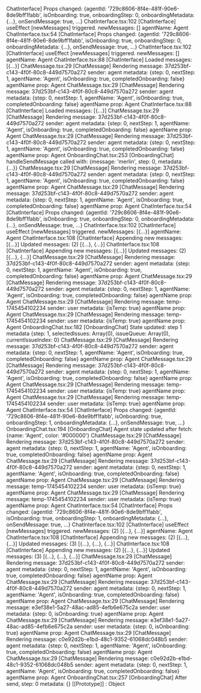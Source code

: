 ChatInterface] Props changed: 
{agentId: '729c8606-8f4e-481f-90e6-8de9bff1fabb', isOnboarding: true, onboardingStep: 0, onboardingMetadata: {…}, onSendMessage: true, …}
ChatInterface.tsx:102 [ChatInterface] useEffect [newMessages] triggered. newMessages: 
[]
 agentName: Agent
ChatInterface.tsx:54 [ChatInterface] Props changed: 
{agentId: '729c8606-8f4e-481f-90e6-8de9bff1fabb', isOnboarding: true, onboardingStep: 0, onboardingMetadata: {…}, onSendMessage: true, …}
ChatInterface.tsx:102 [ChatInterface] useEffect [newMessages] triggered. newMessages: 
[]
 agentName: Agent
ChatInterface.tsx:88 [ChatInterface] Loaded messages: 
[{…}]
ChatMessage.tsx:29 [ChatMessage] Rendering message: 37d253bf-c143-4f0f-80c8-449d7570a272 sender: agent metadata: 
{step: 0, nextStep: 1, agentName: 'Agent', isOnboarding: true, completedOnboarding: false}
 agentName prop: Agent
ChatMessage.tsx:29 [ChatMessage] Rendering message: 37d253bf-c143-4f0f-80c8-449d7570a272 sender: agent metadata: 
{step: 0, nextStep: 1, agentName: 'Agent', isOnboarding: true, completedOnboarding: false}
 agentName prop: Agent
ChatInterface.tsx:88 [ChatInterface] Loaded messages: 
[{…}]
ChatMessage.tsx:29 [ChatMessage] Rendering message: 37d253bf-c143-4f0f-80c8-449d7570a272 sender: agent metadata: 
{step: 0, nextStep: 1, agentName: 'Agent', isOnboarding: true, completedOnboarding: false}
 agentName prop: Agent
ChatMessage.tsx:29 [ChatMessage] Rendering message: 37d253bf-c143-4f0f-80c8-449d7570a272 sender: agent metadata: 
{step: 0, nextStep: 1, agentName: 'Agent', isOnboarding: true, completedOnboarding: false}
 agentName prop: Agent
OnboardingChat.tsx:253 [OnboardingChat] handleSendMessage called with: 
{message: 'merlin', step: 0, metadata: {…}}
ChatMessage.tsx:29 [ChatMessage] Rendering message: 37d253bf-c143-4f0f-80c8-449d7570a272 sender: agent metadata: 
{step: 0, nextStep: 1, agentName: 'Agent', isOnboarding: true, completedOnboarding: false}
 agentName prop: Agent
ChatMessage.tsx:29 [ChatMessage] Rendering message: 37d253bf-c143-4f0f-80c8-449d7570a272 sender: agent metadata: 
{step: 0, nextStep: 1, agentName: 'Agent', isOnboarding: true, completedOnboarding: false}
 agentName prop: Agent
ChatInterface.tsx:54 [ChatInterface] Props changed: 
{agentId: '729c8606-8f4e-481f-90e6-8de9bff1fabb', isOnboarding: true, onboardingStep: 0, onboardingMetadata: {…}, onSendMessage: true, …}
ChatInterface.tsx:102 [ChatInterface] useEffect [newMessages] triggered. newMessages: 
[{…}]
 agentName: Agent
ChatInterface.tsx:108 [ChatInterface] Appending new messages: 
[{…}]
 Updated messages: 
(2) [{…}, {…}]
ChatInterface.tsx:108 [ChatInterface] Appending new messages: 
[{…}]
 Updated messages: 
(2) [{…}, {…}]
ChatMessage.tsx:29 [ChatMessage] Rendering message: 37d253bf-c143-4f0f-80c8-449d7570a272 sender: agent metadata: 
{step: 0, nextStep: 1, agentName: 'Agent', isOnboarding: true, completedOnboarding: false}
 agentName prop: Agent
ChatMessage.tsx:29 [ChatMessage] Rendering message: 37d253bf-c143-4f0f-80c8-449d7570a272 sender: agent metadata: 
{step: 0, nextStep: 1, agentName: 'Agent', isOnboarding: true, completedOnboarding: false}
 agentName prop: Agent
ChatMessage.tsx:29 [ChatMessage] Rendering message: temp-1745454102234 sender: user metadata: 
{isTemp: true}
 agentName prop: Agent
ChatMessage.tsx:29 [ChatMessage] Rendering message: temp-1745454102234 sender: user metadata: 
{isTemp: true}
 agentName prop: Agent
OnboardingChat.tsx:182 [OnboardingChat] State updated: step 1 metadata 
{step: 1, selectedIssues: Array(0), issueQueue: Array(0), currentIssueIndex: 0}
ChatMessage.tsx:29 [ChatMessage] Rendering message: 37d253bf-c143-4f0f-80c8-449d7570a272 sender: agent metadata: 
{step: 0, nextStep: 1, agentName: 'Agent', isOnboarding: true, completedOnboarding: false}
 agentName prop: Agent
ChatMessage.tsx:29 [ChatMessage] Rendering message: 37d253bf-c143-4f0f-80c8-449d7570a272 sender: agent metadata: 
{step: 0, nextStep: 1, agentName: 'Agent', isOnboarding: true, completedOnboarding: false}
 agentName prop: Agent
ChatMessage.tsx:29 [ChatMessage] Rendering message: temp-1745454102234 sender: user metadata: 
{isTemp: true}
 agentName prop: Agent
ChatMessage.tsx:29 [ChatMessage] Rendering message: temp-1745454102234 sender: user metadata: 
{isTemp: true}
 agentName prop: Agent
ChatInterface.tsx:54 [ChatInterface] Props changed: 
{agentId: '729c8606-8f4e-481f-90e6-8de9bff1fabb', isOnboarding: true, onboardingStep: 1, onboardingMetadata: {…}, onSendMessage: true, …}
OnboardingChat.tsx:194 [OnboardingChat] Agent state updated after fetch: 
{name: 'Agent', color: '#000000'}
ChatMessage.tsx:29 [ChatMessage] Rendering message: 37d253bf-c143-4f0f-80c8-449d7570a272 sender: agent metadata: 
{step: 0, nextStep: 1, agentName: 'Agent', isOnboarding: true, completedOnboarding: false}
 agentName prop: Agent
ChatMessage.tsx:29 [ChatMessage] Rendering message: 37d253bf-c143-4f0f-80c8-449d7570a272 sender: agent metadata: 
{step: 0, nextStep: 1, agentName: 'Agent', isOnboarding: true, completedOnboarding: false}
 agentName prop: Agent
ChatMessage.tsx:29 [ChatMessage] Rendering message: temp-1745454102234 sender: user metadata: 
{isTemp: true}
 agentName prop: Agent
ChatMessage.tsx:29 [ChatMessage] Rendering message: temp-1745454102234 sender: user metadata: 
{isTemp: true}
 agentName prop: Agent
ChatInterface.tsx:54 [ChatInterface] Props changed: 
{agentId: '729c8606-8f4e-481f-90e6-8de9bff1fabb', isOnboarding: true, onboardingStep: 1, onboardingMetadata: {…}, onSendMessage: true, …}
ChatInterface.tsx:102 [ChatInterface] useEffect [newMessages] triggered. newMessages: 
(2) [{…}, {…}]
 agentName: Agent
ChatInterface.tsx:108 [ChatInterface] Appending new messages: 
(2) [{…}, {…}]
 Updated messages: 
(3) [{…}, {…}, {…}]
ChatInterface.tsx:108 [ChatInterface] Appending new messages: 
(2) [{…}, {…}]
 Updated messages: 
(3) [{…}, {…}, {…}]
ChatMessage.tsx:29 [ChatMessage] Rendering message: 37d253bf-c143-4f0f-80c8-449d7570a272 sender: agent metadata: 
{step: 0, nextStep: 1, agentName: 'Agent', isOnboarding: true, completedOnboarding: false}
 agentName prop: Agent
ChatMessage.tsx:29 [ChatMessage] Rendering message: 37d253bf-c143-4f0f-80c8-449d7570a272 sender: agent metadata: 
{step: 0, nextStep: 1, agentName: 'Agent', isOnboarding: true, completedOnboarding: false}
 agentName prop: Agent
ChatMessage.tsx:29 [ChatMessage] Rendering message: e3ef38e1-5a27-48ac-ad85-4efb6e675c2a sender: user metadata: 
{step: 0, isOnboarding: true}
 agentName prop: Agent
ChatMessage.tsx:29 [ChatMessage] Rendering message: e3ef38e1-5a27-48ac-ad85-4efb6e675c2a sender: user metadata: 
{step: 0, isOnboarding: true}
 agentName prop: Agent
ChatMessage.tsx:29 [ChatMessage] Rendering message: c0e92d2b-e1bd-48c1-9352-61068dc048b5 sender: agent metadata: 
{step: 0, nextStep: 1, agentName: 'Agent', isOnboarding: true, completedOnboarding: false}
 agentName prop: Agent
ChatMessage.tsx:29 [ChatMessage] Rendering message: c0e92d2b-e1bd-48c1-9352-61068dc048b5 sender: agent metadata: 
{step: 0, nextStep: 1, agentName: 'Agent', isOnboarding: true, completedOnboarding: false}
 agentName prop: Agent
OnboardingChat.tsx:257 [OnboardingChat] After send, step: 0 metadata: 
{}
[[Prototype]]
: 
Object